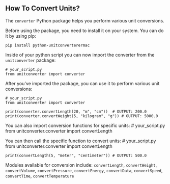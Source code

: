 ## How To Convert Units?

The `converter` Python package helps you perform various unit conversions.

Before using the package, you need to install it on your system. You can do it by using pip:

    pip install python-unitconverterermac

Inside of your python script you can now import the
converter from the `unitconverter`
package:

    # your_script.py
    from unitconverter import converter

After you've imported the package, you can use it
to perform various unit conversions:

    # your_script.py
    from unitconverter import converter

    print(converter.convertLength(20, "m", "cm"))  # OUTPUT: 200.0
    print(converter.convertWeight(5, "kilogram", "g")) # OUTPUT: 5000.0

You can also import conversion functions for specific units:
    # your_script.py
    from unitconverter.converter import convertLength

You can then call the specific function to convert units:
    # your_script.py
    from unitconverter.converter import convertLength

    print(convertLength(5, "meter", "centimeter")) # OUTPUT: 500.0


Modules available for conversion include: `convertLength`, `convertWeight`, `convertVolume`, `convertPressure`, `convertEnergy`, `convertData`, `convertSpeed`, `convertTime`, `convertTemperature`